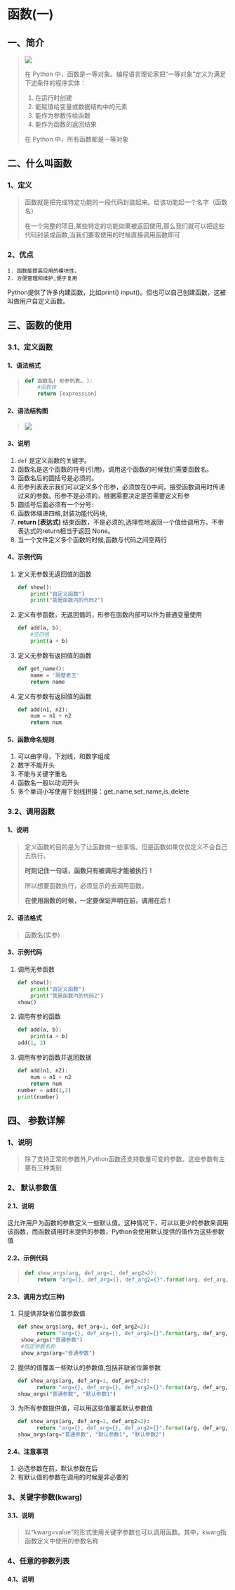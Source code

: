 # 函数\(一\)

## 一、简介

> ![](http://opzv089nq.bkt.clouddn.com/18-1-3/42933220.jpg)
>
> 在 Python 中，函数是一等对象。编程语言理论家把“一等对象”定义为满足下述条件的程序实体：
>
> 1. 在运行时创建
> 2. 能赋值给变量或数据结构中的元素
> 3. 能作为参数传给函数
> 4. 能作为函数的返回结果
>
> 在 Python 中，所有函数都是一等对象

## 二、什么叫函数

### 1、定义

> 函数就是把完成特定功能的一段代码封装起来。给该功能起一个名字（函数名）
>
> 在一个完整的项目,某些特定的功能如果被返回使用,那么我们就可以把这些代码封装成函数,当我们要取使用的时候直接调用函数即可

### 2、优点

```
1. 函数能提高应用的模块性，
2. 方便管理和维护,便于复用
```

Python提供了许多内建函数，比如print\(\) input\(\)。但也可以自己创建函数，这被叫做用户自定义函数。

## 三、函数的使用

### 3.1、定义函数

#### 1、语法格式

> ```python
> def 函数名( 形参列表… ):
>     #函数体
>     return [expression]
> ```

#### 2、语法结构图

> ![](http://opzv089nq.bkt.clouddn.com/18-1-3/53289086.jpg)

#### 3、说明

1. `def` 是定义函数的关键字。
2. 函数名是这个函数的符号\(引用\)，调用这个函数的时候我们需要函数名。
3. 函数名后的圆括号是必须的。
4. 形参列表表示我们可以定义多个形参，必须放在\(\)中间，接受函数调用时传递过来的参数。形参不是必须的，根据需要决定是否需要定义形参
5. 圆括号后面必须有一个分号`:`
6. 函数体缩进四格,封装功能代码块,
7. **return \[表达式\]** 结束函数，不是必须的,选择性地返回一个值给调用方。不带表达式的return相当于返回 None。
8. 当一个文件定义多个函数的时候,函数与代码之间空两行

#### 4、示例代码

1. 定义无参数无返回值的函数

   ```python
   def show():
       print("自定义函数")
       print("我是函数内的代码2")
   ```

2. 定义有参函数，无返回值的，形参在函数内部可以作为普通变量使用

   ```python
   def add(a, b):
       #空四格
       print(a + b)
   ```

3. 定义无参数有返回值的函数

   ```python
   def get_name():
       name = '隔壁老王'
       return name
   ```

4. 定义有参数有返回值的函数

   ```python
   def add(n1, n2):
       num = n1 + n2
       return num
   ```

#### 5、函数命名规则

1. 可以由字母，下划线，和数字组成
2. 数字不能开头
3. 不能与关键字重名
4. 函数名一般以动词开头
5. 多个单词小写使用下划线拼接：get\_name,set\_name,is\_delete

### 3.2、调用函数

#### 1、说明

> 定义函数的目的是为了让函数做一些事情。但是函数如果仅仅定义不会自己去执行。
>
> **时刻记住一句话，函数只有被调用才能被执行！**
>
> 所以想要函数执行，必须显示的去调用函数。
>
> **在使用函数的时候，一定要保证声明在前，调用在后！**

#### 2、语法格式

> 函数名\(实参\)

#### 3、示例代码

1. 调用无参函数

   ```python
   def show():
       print("自定义函数")
       print("我是函数内的代码2")
   show()
   ```

2. 调用有参的函数

   ```python
   def add(a, b):
       print(a + b)
   add(1, 2)
   ```

3. 调用有参的函数并返回数据

   ```python
   def add(n1, n2):
       num = n1 + n2
       return num
   number = add(1,2)
   print(number)
   ```

## 四、 参数详解

### 1、说明

> 除了支持正常的参数外,Python函数还支持数量可变的参数。这些参数有主要有三种类别

### 2、 默认参数值

#### 2.1、说明

​    这允许用户为函数的参数定义一些默认值。这种情况下，可以以更少的参数来调用该函数，而函数调用时未提供的参数，Python会使用默认提供的值作为这些参数值

#### 2.2、示例代码

> ```python
> def show_args(arg, def_arg=1, def_arg2=2):
>     return "arg={}, def_arg={}, def_arg2={}".format(arg, def_arg, def_arg2)
> ```

#### 2.3、调用方式\(三种\)

1. 只提供非缺省位置参数值

   ```python
   def show_args(arg, def_arg=1, def_arg2=2):
         return "arg={}, def_arg={}, def_arg2={}".format(arg, def_arg, def_arg2)
    show_args("普通参数")
    #指定参数名称
    show_args(arg="普通参数")
   ```

2. 提供的值覆盖一些默认的参数值,包括非缺省位置参数

   ```python
   def show_args(arg, def_arg=1, def_arg2=2):
         return "arg={}, def_arg={}, def_arg2={}".format(arg, def_arg, def_arg2)
   show_args("普通参数", "默认参数1")
   ```

3. 为所有参数提供值，可以用这些值覆盖默认参数值

   ```python
   def show_args(arg, def_arg=1, def_arg2=2):
         return "arg={}, def_arg={}, def_arg2={}".format(arg, def_arg, def_arg2)
   show_args(arg="普通参数", "默认参数1", "默认参数2")
   ```

#### 2.4、注意事项

1. 必选参数在前，默认参数在后
2. 有默认值的参数在调用的时候是非必要的

### 3、关键字参数\(kwarg\)

#### 3.1、说明

> 以“kwarg=value”的形式使用关键字参数也可以调用函数。其中，kwarg指函数定义中使用的参数名称



### 4、任意的参数列表

#### 4.1、说明

>



